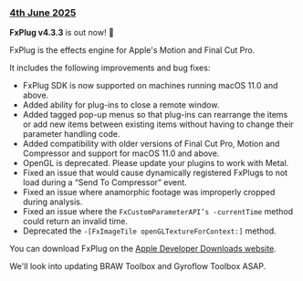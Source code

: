 ### [4th June 2025](/news/20250604)

**FxPlug v4.3.3** is out now! 🥳

FxPlug is the effects engine for Apple's Motion and Final Cut Pro.

It includes the following improvements and bug fixes:

- FxPlug SDK is now supported on machines running macOS 11.0 and above.
- Added ability for plug-ins to close a remote window.
- Added tagged pop-up menus so that plug-ins can rearrange the items or add new items between existing items without having to change their parameter handling code.
- Added compatibility with older versions of Final Cut Pro, Motion and Compressor and support for macOS 11.0 and above.
- OpenGL is deprecated. Please update your plugins to work with Metal.
- Fixed an issue that would cause dynamically registered FxPlugs to not load during a “Send To Compressor” event.
- Fixed an issue where anamorphic footage was improperly cropped during analysis.
- Fixed an issue where the `FxCustomParameterAPI’s -currentTime` method could return an invalid time.
- Deprecated the `-[FxImageTile openGLTextureForContext:]` method.

You can download FxPlug on the [Apple Developer Downloads website](https://developer.apple.com/download/all/?q=FxPlug).

We'll look into updating BRAW Toolbox and Gyroflow Toolbox ASAP.